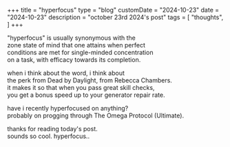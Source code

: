 +++
title = "hyperfocus"
type = "blog"
customDate = "2024-10-23"
date = "2024-10-23"
description = "october 23rd 2024's post"
tags = [
    "thoughts",
]
+++

"hyperfocus" is usually synonymous with the\
zone state of mind that one attains when perfect\
conditions are met for single-minded concentration\
on a task, with efficacy towards its completion.

when i think about the word, i think about\
the perk from Dead by Daylight, from Rebecca Chambers.\
it makes it so that when you pass great skill checks,\
you get a bonus speed up to your generator repair rate.

have i recently hyperfocused on anything?\
probably on progging through The Omega Protocol (Ultimate).

thanks for reading today's post.\
sounds so cool. hyperfocus..